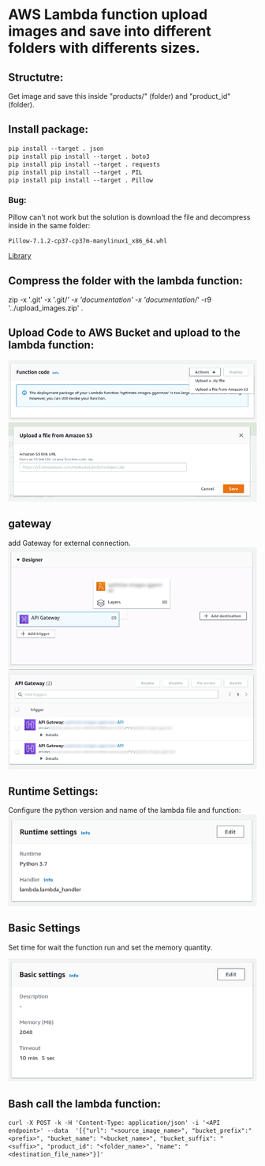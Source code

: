 # AWS Lambda function upload images and save into different folders with differents sizes.

## Structutre:
Get image and save this inside "products/" (folder) and "product_id" (folder).

## Install package:
```
pip install --target . json
pip install pip install --target . boto3
pip install pip install --target . requests
pip install pip install --target . PIL
pip install pip install --target . Pillow
```

### Bug: 
Pillow can't not work but the solution is download the file and decompress inside in the same folder:
```
Pillow-7.1.2-cp37-cp37m-manylinux1_x86_64.whl
```
[Library](https://files.pythonhosted.org/packages/ab/f8/d3627cc230270a6a4eedee32974fbc8cb26c5fdb8710dd5ea70133640022/Pillow-7.1.2-cp37-cp37m-manylinux1_x86_64.whl#sha256=0e2a3bceb0fd4e0cb17192ae506d5f082b309ffe5fc370a5667959c9b2f85fa3)


## Compress the folder with the lambda function:
zip -x '.git' -x '.git/*' -x 'documentation' -x 'documentation/*' -r9 '../upload_images.zip' .

## Upload Code to AWS Bucket and upload to the lambda function:
![Box Function Code](documentation/function_code.png)
![Add the URL of the zip file](documentation/upload_a_file_from_amazone_s3.png)

## gateway
add Gateway for external connection.
![Designer](documentation/designer.png)
![Set Gateway](documentation/api_gateway.png)

## Runtime Settings:
Configure the python version and name of the lambda file and function:
![Runtime Settings](documentation/runtime_settings.png)


## Basic Settings
Set time for wait the function run and set the memory quantity.

![Basic Settings](documentation/basic_settings.png)




## Bash call the lambda function:
```
curl -X POST -k -H 'Content-Type: application/json' -i '<API endpoint>' --data  '[{"url": "<source_image_name>", "bucket_prefix":"<prefix>", "bucket_name": "<bucket_name>", "bucket_suffix": "<suffix>", "product_id": "<folder_name>", "name": "<destination_file_name>"}]' 
```









